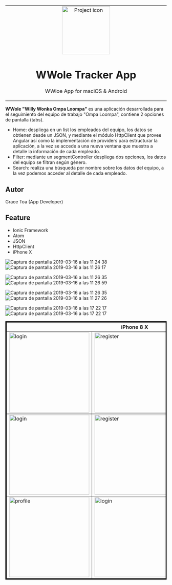<table align="center"><tr><td align="center" width="9999">
<img src="https://user-images.githubusercontent.com/10947013/57033303-e19d2f80-6c4c-11e9-8548-8afa9d734957.png" align="center" width="150" alt="Project icon">

# WWole Tracker App

WWloe App for maciOS & Android
</td></tr></table>

 <strong>WWole "Willy Wonka Ompa Loompa"</strong> es una aplicación desarrollada para el seguimiento del equipo de trabajo "Ompa Loompa", contiene 2 opciones de pantalla (tabs).
 - Home: despliega en un list los empleados del equipo, los datos se obtienen desde un JSON, y mediante el módulo HttpClient que provee Angular así como la implementación de providers para estructurar la aplicación, a la vez se accede a una nueva ventana que muestra a detalle la información de cada empleado.
 - Filter: mediante un segmentController despliega dos opciones, los datos del equipo se filtran según género.
 - Search: realiza una búsqueda por nombre sobre los datos del equipo, a la vez podemos acceder al detalle de cada empleado.
 
 
## Autor
Grace Toa  (App Developer)

## Feature
- Ionic Framework
- Atom
- JSON 
- HttpClient
- iPhone X
 
 
 
![Captura de pantalla 2019-03-16 a las 11 24 38](https://user-images.githubusercontent.com/10947013/96990440-678af580-1527-11eb-8453-fbb7b31ad03a.png)![Captura de pantalla 2019-03-16 a las 11 26 17](https://user-images.githubusercontent.com/10947013/96990825-ea13b500-1527-11eb-8edd-00ddb727a9bb.png)

![Captura de pantalla 2019-03-16 a las 11 26 35](https://user-images.githubusercontent.com/10947013/96990700-b9cc1680-1527-11eb-89f2-5603a1960248.png)![Captura de pantalla 2019-03-16 a las 11 26 59](https://user-images.githubusercontent.com/10947013/96991075-3828b880-1528-11eb-9386-4a82d83615cf.png)

![Captura de pantalla 2019-03-16 a las 11 26 35](https://user-images.githubusercontent.com/10947013/96992151-c3ef1480-1529-11eb-9ed0-7ca18ec46a2a.png)![Captura de pantalla 2019-03-16 a las 11 27 26](https://user-images.githubusercontent.com/10947013/96991656-12e87a00-1529-11eb-9288-16c1c7747f84.png)


![Captura de pantalla 2019-03-16 a las 17 22 17](https://user-images.githubusercontent.com/10947013/96992289-f567e000-1529-11eb-8aac-ee75607b221d.png)![Captura de pantalla 2019-03-16 a las 17 22 17](https://user-images.githubusercontent.com/10947013/96990900-01eb3900-1528-11eb-8173-e5333bc5805b.png)


<table border="3" bordercolor="black" align="center">
    <tr>
        <th colspan="3">iPhone 8 X </th> 
    </tr>
    <tr>
        <td><img src="https://user-images.githubusercontent.com/10947013/96990440-678af580-1527-11eb-8453-fbb7b31ad03a.png"             width="250" alt="login"></td>
        <td><img src="https://user-images.githubusercontent.com/10947013/96990825-ea13b500-1527-11eb-8edd-00ddb727a9bb.png"             width="250" alt="register"></td>
        <td><img src="https://user-images.githubusercontent.com/10947013/96990900-01eb3900-1528-11eb-8173-e5333bc5805b.png"              width="250" alt="profile"></td>      
    </tr>
        <tr>
        <td><img src="https://user-images.githubusercontent.com/10947013/96990700-b9cc1680-1527-11eb-89f2-5603a1960248.png"             width="250" alt="login"></td>
        <td><img src="https://user-images.githubusercontent.com/10947013/96991075-3828b880-1528-11eb-9386-4a82d83615cf.png"             width="250" alt="register"></td>
        <td><img src="https://user-images.githubusercontent.com/10947013/96991656-12e87a00-1529-11eb-9288-16c1c7747f84.png"              width="250" alt="profile"></td>      
    </tr>
     <tr>
         <td><img src="https://user-images.githubusercontent.com/10947013/96991656-12e87a00-1529-11eb-9288-16c1c7747f84.png"              width="250" alt="profile"></td> 
        <td><img src="https://user-images.githubusercontent.com/10947013/96992289-f567e000-1529-11eb-8aac-ee75607b221d.png"             width="250" alt="login"></td>
        <td><img src="https://user-images.githubusercontent.com/10947013/96990900-01eb3900-1528-11eb-8173-e5333bc5805b.png"             width="250" alt="register"></td>    
    </tr>
 
</table>







 
